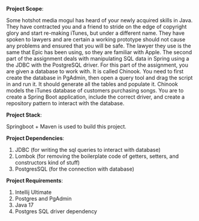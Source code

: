 **Project Scope**:

Some hotshot media mogul has heard of your newly acquired skills in Java. They have contracted you and a friend to
stride on the edge of copyright glory and start re-making iTunes, but under a different name. They have spoken to
lawyers and are certain a working prototype should not cause any problems and ensured that you will be safe. The
lawyer they use is the same that Epic has been using, so they are familiar with Apple.
The second part of the assignment deals with manipulating SQL data in Spring using a the JDBC with the PostgreSQL
driver. For this part of the assignment, you are given a database to work with. It is called Chinook. You need to first
create the database in PgAdmin, then open a query tool and drag the script in and run it. It should generate all the tables
and populate it.
Chinook models the iTunes database of customers purchasing songs. You are to create a Spring Boot application, include
the correct driver, and create a repository pattern to interact with the database.


**Project Stack**: 

Springboot + Maven is used to build this project.

**Project Dependencies**:

1. JDBC (for writing the sql queries to interact with database)
2. Lombok (for removing the boilerplate code of getters, setters, and constructors kind of stuff)
3. PostgresSQL (for the connection with database)

**Project Requirements**:

1. Intellij Ultimate 
2. Postgres and PgAdmin 
3. Java 17 
4. Postgres SQL driver dependency


